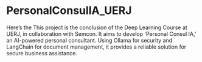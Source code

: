 # PersonalConsulIA_UERJ
Here’s the This project is the conclusion of the Deep Learning Course at UERJ, in collaboration with Semcon. It aims to develop 'Personal Consul IA,' an AI-powered personal consultant. Using Ollama for security and LangChain for document management, it provides a reliable solution for secure business assistance.
